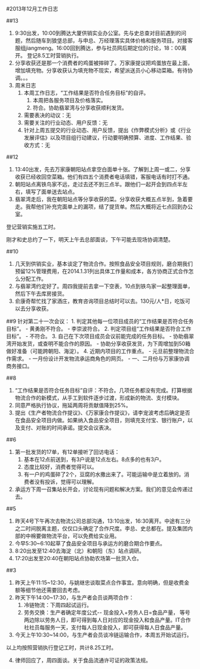 #2013年12月工作日志

##13
1. 9:30出发，10:00到腾达大厦供销实业办公室。先与史总查对目前遇到的问题，然后随车到狼垡总部，与申总、万经理落实具体价格和服务项目。对接客服组jiangmeng。16:00回到腾达，参与社员网后期定位的讨论，18：00离开。 登记8.5工时营销执行。
2. 分享收获还是那一个消费者的鸡蛋被摔碎了。万家康提议把鸡蛋放在最上面，增加填充物。分享收获认为填充物不现实，希望派送员小心移动菜箱。有待协调。。。
3. 周末日志
	1. 本周工作日志，“工作结果是否符合任务目标”的自评。
		1. 本周把各服务项目及价格落实。
		2. 符合。协助翡翠湾与分享收获顺利发货。
	2. 需要表决的动议：无
	3. 需要关注的行业动态、用户反馈：无
	4. 针对上周五提交的行业动态、用户反馈，提出《作弊模式分析》或《行业发展评估》以及项目组行动建议，行动要明确预算、进度、工作结果、验收方式：无


##12
1. 13:40出发，先去万家康朝阳站点拿空白面单十张。了解到上周一或二，分享收获已经收回空菜箱。他们有四五个消费者电话填错，客服电话有时打不通。
2. 朝阳站点离铁鸟家不远，走过去还不到三点半。跟他们一起开会到四点半左右，填写了面单送去站点。
3. 翡翠湾走后，我在朝阳站点等分享收获的菜。分享收获大概五点半到，急着要走。我帮他们补充完面单上的漏项，结了提货单。然后大概将近七点回到办公室。

登记营销实施五工时。

刚才和史总约了一下，明天上午去总部面谈，下午可能去现场协调清楚。


##10
1. 几天到供销实业，基本谈定了物流合作。按照食品安全项目规则，磨合期我们预留12%管理费用，在2014.1.31列出具体工作量和成本，各方协商正式合作怎么分配工作。
2. 与翡翠湾约定好了。周四我提前去拿一下空表，10点到铁鸟家一起整理面单，然后下午去库房接货。
3. 俞康奇帮忙找了家酒庄，教育咨询项目总结时可以去。130元/人*日，吃饭可以去分享收获。


##9
针对第二十一次会议：
	1. 判定其他每一位项目成员的“工作结果是否符合任务目标”。
		- 黄勇刚不符合。
		- 李崇波符合。 
	2. 判定项目组“工作结果是否符合工作目标”。
		- 不符合。
	3. 自己在下次项目成员会议前能完成的任务目标。
		- 协助翡翠湾开始发货，或查明不能合作的原因。
		- 协助分享收获发货，为下周增加到50箱做好准备（可能跨朝阳、海淀）。
	4. 近期内项目的工作重点。
		- 元旦前整理物流合作需求。
		- 一月份设计开发物流承运商角色的网页。
		- 一、二月份与万家康协调商务接口。 

##8
1. “工作结果是否符合任务目标”自评：不符合。几项任务都没有完成。打算根据物流合作的新模式，从手工到软件逐步过渡，形成新的物流、支付模块。
2. 同意严格执行协议，拖延两周将贡献值降到25%。
3. 提出《生产者物流合作提议》、《万家康合作提议》，请李宠波考虑后确定是否在食品安全项目内做。如果纳入食品安全项目，则填充支付宝、银行账户，以及支付、对账的时间承诺。提交会议表决。

##6
1. 第一批发货的17单，有12单接听了回访电话：
	1. 基本在12点前送到，有3户说是12点左右。8点多的也有3户。
	2. 态度比较好，消费者觉得可以。
	3. 有一户的鸡蛋碎了2个，豆腐的水撒出来了。可能运输中是立着放的。消费者没有投诉，觉得可以理解。
2. 承运方下周一召集站长开会，讨论现有问题和解决方案。我们的意见会传递过去。

##5
1. 昨天4号下午再次去物流公司总部沟通，13:10出发，16:30离开。中途有三分之二时间脱离主题，仅仅口头确定了合作尺度。李总、史总都在。提及集团内部的中棉要做物流平台，可以免费给实业用。
2. 今早5:30~6:10起草了食品安全项目与承运方的磨合期合作要点。
3. 8:20出发至12:40去海淀（北）和朝阳（东）站点调研。
4. 17:20出发至20:40在朝阳站点协助农场第一批货入仓。

##3
1. 昨天上午11:15~12:30，与姚继忠谈取菜点合作事宜。意向明确，但是收费金额等细节他还需要回去考虑。
2. 昨天下午14:00~17:30，与生产者会员谈两项合作：
	1. 冷链物流：下周四起试运行。
	2. 劳务交换：生产者确定年度公式--  现金投入+劳务人日=食品产量， 等号两边除以劳务人日，即可得到每人日对应的现金投入和食品产量。IT合作社社员每服务一天，支付每人日现金投入，即可获得每人日食品产量。
3. 今天上午10:30~14:00，与生产者会员谈冷链运输合作，本周五开始试运行。

以上均按照营销执行登记工时，共计8.25工时。

4. 律师回应了，周四面谈。关于食品流通许可证的政策法规。